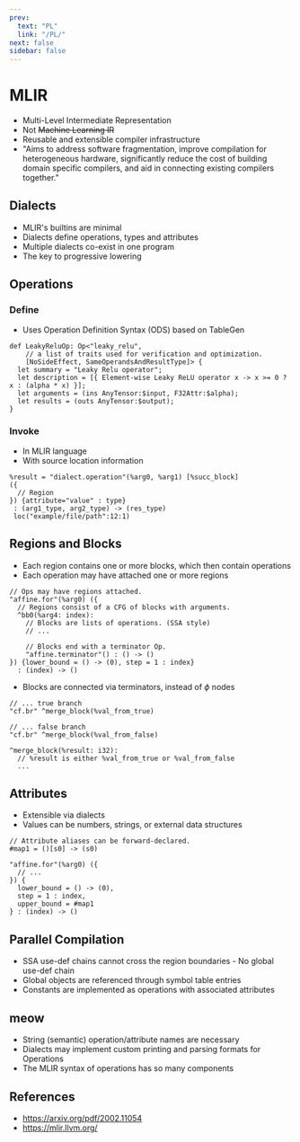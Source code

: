 ```yaml
---
prev:
  text: "PL"
  link: "/PL/"
next: false
sidebar: false
---
```


# MLIR

- Multi-Level Intermediate Representation
- Not <del op-60> Machine Learning IR </del>
- Reusable and extensible compiler infrastructure
- "Aims to address software fragmentation, improve compilation for heterogeneous hardware, significantly reduce the cost of building domain specific compilers, and aid in connecting existing compilers together."

## Dialects

- MLIR's builtins are minimal
- Dialects define operations, types and attributes
- Multiple dialects co-exist in one program
- The key to progressive lowering

## Operations

### Define

- Uses Operation Definition Syntax (ODS) based on TableGen

```tablegen
def LeakyReluOp: Op<"leaky_relu",
    // a list of traits used for verification and optimization.
    [NoSideEffect, SameOperandsAndResultType]> {
  let summary = "Leaky Relu operator";
  let description = [{ Element-wise Leaky ReLU operator x -> x >= 0 ? x : (alpha * x) }];
  let arguments = (ins AnyTensor:$input, F32Attr:$alpha);
  let results = (outs AnyTensor:$output);
}
```

### Invoke

- In MLIR language
- With source location information

```mlir
%result = "dialect.operation"(%arg0, %arg1) [%succ_block]
({
  // Region
}) {attribute="value" : type}
 : (arg1_type, arg2_type) -> (res_type)
 loc("example/file/path":12:1)
```

## Regions and Blocks

- Each region contains one or more blocks, which then contain operations
- Each operation may have attached one or more regions

```mlir
// Ops may have regions attached.
"affine.for"(%arg0) ({
  // Regions consist of a CFG of blocks with arguments.
  ^bb0(%arg4: index):
    // Blocks are lists of operations. (SSA style)
    // ...

    // Blocks end with a terminator Op.
    "affine.terminator"() : () -> ()
}) {lower_bound = () -> (0), step = 1 : index}
  : (index) -> ()
```

- Blocks are connected via terminators, instead of $\phi$ nodes

```mlir
// ... true branch
"cf.br" ^merge_block(%val_from_true)

// ... false branch
"cf.br" ^merge_block(%val_from_false)

^merge_block(%result: i32):
  // %result is either %val_from_true or %val_from_false
  ...
```

## Attributes

- Extensible via dialects
- Values can be numbers, strings, or external data structures

```mlir
// Attribute aliases can be forward-declared.
#map1 = ()[s0] -> (s0)

"affine.for"(%arg0) ({
  // ...
}) {
  lower_bound = () -> (0),
  step = 1 : index,
  upper_bound = #map1
} : (index) -> ()
```

## Parallel Compilation

- SSA use-def chains cannot cross the region boundaries - No global use-def chain
- Global objects are referenced through symbol table entries
- Constants are implemented as operations with associated attributes

## meow

- String (semantic) operation/attribute names are necessary
- Dialects may implement custom printing and parsing formats for Operations
- The MLIR syntax of operations has so many components

## References

- https://arxiv.org/pdf/2002.11054
- https://mlir.llvm.org/
